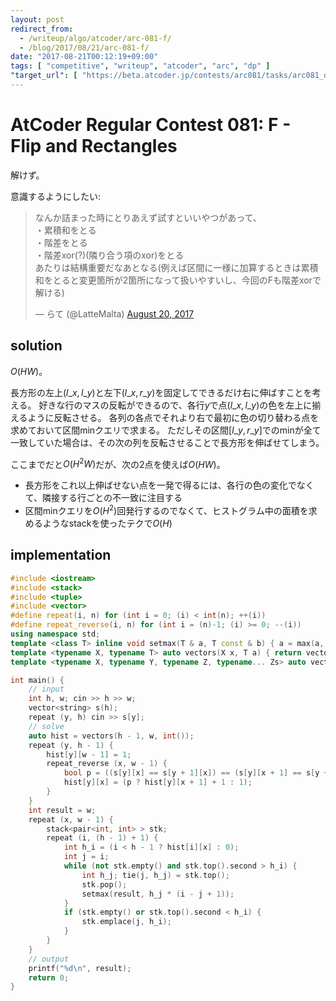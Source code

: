 ```yaml
---
layout: post
redirect_from:
  - /writeup/algo/atcoder/arc-081-f/
  - /blog/2017/08/21/arc-081-f/
date: "2017-08-21T00:12:19+09:00"
tags: [ "competitive", "writeup", "atcoder", "arc", "dp" ]
"target_url": [ "https://beta.atcoder.jp/contests/arc081/tasks/arc081_d" ]
---
```


# AtCoder Regular Contest 081: F - Flip and Rectangles

解けず。

意識するようにしたい: <blockquote class="twitter-tweet" data-lang="en"><p lang="ja" dir="ltr">なんか詰まった時にとりあえず試すといいやつがあって、<br>・累積和をとる<br>・階差をとる<br>・階差xor(?)(隣り合う項のxor)をとる<br>あたりは結構重要だなあとなる(例えば区間に一様に加算するときは累積和をとると変更箇所が2箇所になって扱いやすいし、今回のFも階差xorで解ける)</p>&mdash; らて (@LatteMalta) <a href="https://twitter.com/LatteMalta/status/899274453976088576">August 20, 2017</a></blockquote>
<script async src="//platform.twitter.com/widgets.js" charset="utf-8"></script>

## solution

$O(HW)$。

長方形の左上$(l\_x, l\_y)$と左下$(l\_x, r\_y)$を固定してできるだけ右に伸ばすことを考える。
好きな行のマスの反転ができるので、各行$y$で点$(l\_x, l\_y)$の色を左上に揃えるように反転させる。
各列の各点でそれより右で最初に色の切り替わる点を求めておいて区間minクエリで求まる。
ただしその区間$[l\_y, r\_y]$でのminが全て一致していた場合は、その次の列を反転させることで長方形を伸ばせてしまう。

ここまでだと$O(H^2W)$だが、次の$2$点を使えば$O(HW)$。

-   長方形をこれ以上伸ばせない点を一発で得るには、各行の色の変化でなくて、隣接する行ごとの不一致に注目する
-   区間minクエリを$O(H^2)$回発行するのでなくて、ヒストグラム中の面積を求めるようなstackを使ったテクで$O(H)$

## implementation

``` c++
#include <iostream>
#include <stack>
#include <tuple>
#include <vector>
#define repeat(i, n) for (int i = 0; (i) < int(n); ++(i))
#define repeat_reverse(i, n) for (int i = (n)-1; (i) >= 0; --(i))
using namespace std;
template <class T> inline void setmax(T & a, T const & b) { a = max(a, b); }
template <typename X, typename T> auto vectors(X x, T a) { return vector<T>(x, a); }
template <typename X, typename Y, typename Z, typename... Zs> auto vectors(X x, Y y, Z z, Zs... zs) { auto cont = vectors(y, z, zs...); return vector<decltype(cont)>(x, cont); }

int main() {
    // input
    int h, w; cin >> h >> w;
    vector<string> s(h);
    repeat (y, h) cin >> s[y];
    // solve
    auto hist = vectors(h - 1, w, int());
    repeat (y, h - 1) {
        hist[y][w - 1] = 1;
        repeat_reverse (x, w - 1) {
            bool p = ((s[y][x] == s[y + 1][x]) == (s[y][x + 1] == s[y + 1][x + 1]));
            hist[y][x] = (p ? hist[y][x + 1] + 1 : 1);
        }
    }
    int result = w;
    repeat (x, w - 1) {
        stack<pair<int, int> > stk;
        repeat (i, (h - 1) + 1) {
            int h_i = (i < h - 1 ? hist[i][x] : 0);
            int j = i;
            while (not stk.empty() and stk.top().second > h_i) {
                int h_j; tie(j, h_j) = stk.top();
                stk.pop();
                setmax(result, h_j * (i - j + 1));
            }
            if (stk.empty() or stk.top().second < h_i) {
                stk.emplace(j, h_i);
            }
        }
    }
    // output
    printf("%d\n", result);
    return 0;
}
```
